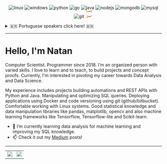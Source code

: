 <p align="center">
  <img src="https://user-images.githubusercontent.com/59575502/127427976-be2bc801-ad71-4480-bda4-a6f64926cb7b.png" alt="linux" width="25" height="25" />
  <img src="https://user-images.githubusercontent.com/59575502/127427981-bfaa39a1-bce1-4f63-85c4-f61f14f39f46.png" alt="windows" width="25" height="25" />
  <img src="https://user-images.githubusercontent.com/59575502/127426759-a687aa90-d647-46c9-86f7-c8e948f8095e.png" alt="python" width="25" height="25" />
  <img src="https://user-images.githubusercontent.com/59575502/127426152-a3fa615d-646a-41ad-b40d-668f7317b1d0.png" alt="go" width="25" height="25" />
  <img src="https://user-images.githubusercontent.com/59575502/127428627-06e9cfab-80ba-45a2-8891-96121397ec9c.png" alt="java" width="25" height="25" />
  <img src="https://user-images.githubusercontent.com/59575502/127428631-5ab21a62-ac89-4919-9408-724df88ab245.png" alt="nodejs" width="25" height="25" />
  <img src="https://user-images.githubusercontent.com/59575502/127426153-6f6d6c91-9778-43d9-a1df-95df61f23438.png" alt="mongodb" width="25" height="25" />
  <img src="https://user-images.githubusercontent.com/59575502/127428630-7563c6a0-4ce4-4b21-9473-b7c2b149f3c4.png" alt="mysql" width="25" height="25" />
  <img src="https://user-images.githubusercontent.com/59575502/127427975-18b027b4-dc7f-4616-b9b4-42019b54e8db.png" alt="git" width="25" height="25" />
  <img alt="Jupyter" height="25" width="25" src = "https://github.com/devicons/devicon/blob/master/icons/jupyter/jupyter-original.svg">
</p>

<details>
    <summary>🇧🇷 Portuguese speakers click here! 🇧🇷</summary>

# Ola! Meu nome é Natan

Cientista da Computação. Programador desde 2018, sou organizado e tenho conhecimentos variados.
Gosto de aprender e ensinar, construir protótipos e provas de conceito. Atualmente busco transição de carreira
para Ciência de Dados.

Minha experiência inclui projetos envolvendo o desenvolvimento de automações e API’s REST com
Java, Python e JavaScript, além da manipulação de SQL. Experiência com git, docker e familiaridade com
ambientes Linux. Também tenho bons conhecimentos em estatística básica, bibliotecas de manipulação de
dados como numpy, pandas, opencv, visualização de dados com matplotlib, e frameworks de machine learning
como Scikit-learn e Tensorflow/Tensorflow-lite.

- 🌱 Atualmente aprendendo sobre análise de dados com foco em aprendizado de máquina e melhorando meus conhecimentos em SQL.
- 📫 Confira meus textos na [Medium](https://medium.com/@natanduartedev)
</details>

---

# Hello, I'm Natan

Computer Scientist. Programmer since 2018. I’m an organized person with varied skills. I love to
learn and to teach, to build projects and concept proofs. Currently, I'm interested in pivoting my career
towards Data Analysis and Data Science.

My experience includes projects building automations and REST APIs with Python and Java.
Manipulating and optimizing SQL queries. Deploying applications using Docker and code versioning using
git (github/bitbucket). Comfortable working with Linux systems. Good statistical knowledge and data
manipulation libraries like pandas, matplotlib, opencv and also machine learning frameworks like
Tensorflow, Tensorflow-lite and Scikit-learn.

- 🌱 I’m currently learning data analysis for machine learning and improving my SQL knowledge.
- 📫 Check it out my [Medium](https://medium.com/@natanduartedev) posts!

---

<div>
  <table style="margin: 0 auto;" align="center">
    <tr>
      <td>
        <img height="170px" src="https://github-readme-streak-stats.herokuapp.com/?user=NatanDuarte&theme=dark&hide_border=false"/>
      </td>
      <td>
        <img height="170px" src="https://github-readme-stats.vercel.app/api/top-langs/?username=NatanDuarte&theme=dark&hide_border=false&include_all_commits=true&count_private=false&layout=compact"/>
      </td>
    </tr>
  </table>
</div>
